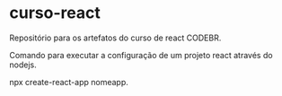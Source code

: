 # curso-react
Repositório para os artefatos do curso de react CODEBR.

Comando para executar a configuração de um projeto react através do nodejs.

npx create-react-app nomeapp.

